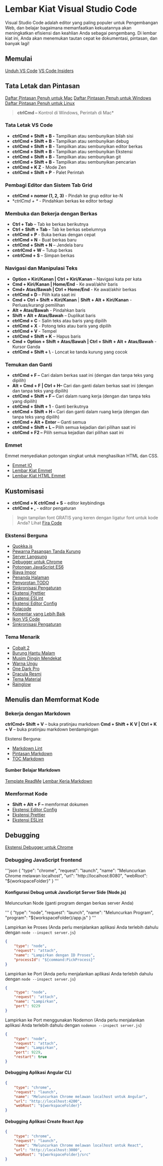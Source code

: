 # Lembar Kiat Visual Studio Code

Visual Studio Code adalah editor yang paling populer untuk Pengembangan Web, dan belajar bagaimana memanfaatkan kekuatannya akan meningkatkan efisiensi dan keahlian Anda sebagai pengembang. Di lembar kiat ini, Anda akan menemukan tautan cepat ke dokumentasi, pintasan, dan banyak lagi!

## Memulai

[Unduh VS Code](https://code.visualstudio.com/download)
[VS Code Insiders](https://code.visualstudio.com/insiders/)

## Tata Letak dan Pintasan

[Daftar Pintasan Penuh untuk Mac](https://code.visualstudio.com/shortcuts/keyboard-shortcuts-macos.pdf)
[Daftar Pintasan Penuh untuk Windows](https://code.visualstudio.com/shortcuts/keyboard-shortcuts-windows.pdf)
[Daftar Pintasan Penuh untuk Linux](https://code.visualstudio.com/shortcuts/keyboard-shortcuts-linux.pdf)

> **ctrlCmd –** Kontrol di Windows, Perintah di Mac*

### Tata Letak VS Code

- **ctrlCmd + Shift + B -** Tampilkan atau sembunyikan bilah sisi
- **ctrlCmd + Shift + B -** Tampilkan atau sembunyikan debug
- **ctrlCmd + Shift + B -** Tampilkan atau sembunyikan editor berkas
- **ctrlCmd + Shift + B -** Tampilkan atau sembunyikan Ekstensi
- **ctrlCmd + Shift + B -** Tampilkan atau sembunyikan git
- **ctrlCmd + Shift + B -** Tampilkan atau sembunyikan pencarian
- **ctrlCmd + K Z** - Mode Zen
- **ctrlCmd + Shift + P** - Palet Perintah

### Pembagi Editor dan Sistem Tab Grid

- **ctrlCmd + nomor (1, 2, 3)** - Pindah ke grup editor ke-N
- **ctrlCmd + \** - Pindahkan berkas ke editor terbagi

### Membuka dan Bekerja dengan Berkas

- **Ctrl + Tab** – Tab ke berkas berikutnya
- **Ctrl + Shift + Tab -** Tab ke berkas sebelumnya
- **ctrlCmd + P** - Buka berkas dengan cepat
- **ctrlCmd + N** - Buat berkas baru
- **ctrlCmd + Shift + N** – Jendela baru
- **cntrlCmd + W** – Tutup berkas
- **cntrlCmd + S** – Simpan berkas

### Navigasi dan Manipulasi Teks

- **Option + Kiri/Kanan | Ctrl + Kiri/Kanan** – Navigasi kata per kata
- **Cmd + Kiri/Kanan | Home/End** - Ke awal/akhir baris
- **Cmd+ Atas/Bawah | Ctrl + Home/End** - Ke awal/akhir berkas
- **ctrlCmd + D** – Pilih kata saat ini
- **Cmd + Ctrl + Shift + Kiri/Kanan** | **Shift + Alt +** **Kiri/Kanan** - Perluas/kurangi pemilihan
- **Alt + Atas/Bawah** - Pindahkan baris
- **Shift + Alt + Atas/Bawah** – Duplikat baris
- **ctrlCmd + C** - Salin teks atau baris yang dipilih
- **ctrlCmd + X** - Potong teks atau baris yang dipilih
- **ctrlCmd + V** - Tempel
- **ctrlCmd + Shift + K** – Hapus baris
- **Cmd + Option + Shift + Atas/Bawah | Ctrl + Shift + Alt + Atas/Bawah**  - Kursor Ganda
- **ctrlCmd + Shift + \\** - Loncat ke tanda kurung yang cocok

### Temukan dan Ganti

- **ctrlCmd + F –** Cari dalam berkas saat ini (dengan dan tanpa teks yang dipilih)
- **Alt + Cmd + F | Ctrl + H–** Cari dan ganti dalam berkas saat ini (dengan dan tanpa teks yang dipilih)
- **ctrlCmd + Shift + F –** Cari dalam ruang kerja (dengan dan tanpa teks yang dipilih)
- **ctrlCmd + Shift + 1** - Ganti berikutnya
- **ctrlCmd + Shift + H –** Cari dan ganti dalam ruang kerja (dengan dan tanpa teks yang dipilih)
- **ctrlCmd + Alt + Enter** – Ganti semua
- **ctrlCmd + Shift + L –** Pilih semua kejadian dari pilihan saat ini
- **ctrlCmd + F2 –** Pilih semua kejadian dari pilihan saat ini

### Emmet

Emmet menyediakan potongan singkat untuk menghasilkan HTML dan CSS.

- [Emmet IO](https://emmet.io/)
- [Lembar Kiat Emmet](https://docs.emmet.io/cheat-sheet/)
- [Lembar Kiat HTML Emmet](https://github.com/jamesqquick/emmet-html-snippets-cheatsheet)

## Kustomisasi

- **ctrlCmd + K ctrlCmd + S** – editor keybindings
- **ctrlCmd + ,** - editor pengaturan

> Ingin tampilan font GRATIS yang keren dengan ligatur font untuk kode Anda? Lihat [Fira Code](https://github.com/tonsky/FiraCode/wiki/VS-Code-Instructions)

### Ekstensi Berguna

- [Quokka.js](https://marketplace.visualstudio.com/items?itemName=WallabyJs.quokka-vscode)
- [Pewarna Pasangan Tanda Kurung](https://marketplace.visualstudio.com/items?itemName=CoenraadS.bracket-pair-colorizer)
- [Server Langsung](https://marketplace.visualstudio.com/items?itemName=ritwickdey.LiveServer)
- [Debugger untuk Chrome](https://marketplace.visualstudio.com/items?itemName=msjsdiag.debugger-for-chrome)
- [Potongan JavaScript ES6](https://marketplace.visualstudio.com/items?itemName=xabikos.JavaScriptSnippets)
- [Biaya Impor](https://marketplace.visualstudio.com/items?itemName=wix.vscode-import-cost)
- [Penanda Halaman](https://marketplace.visualstudio.com/items?itemName=alefragnani.Bookmarks)
- [Penyorotan TODO](https://marketplace.visualstudio.com/items?itemName=wayou.vscode-todo-highlight)
- [Sinkronisasi Pengaturan](https://marketplace.visualstudio.com/items?itemName=Shan.code-settings-sync)
- [Ekstensi Prettier](https://prettier.io/)
- [Ekstensi ESLint](https://marketplace.visualstudio.com/items?itemName=dbaeumer.vscode-eslint)
- [Ekstensi Editor Config](https://marketplace.visualstudio.com/items?itemName=EditorConfig.EditorConfig)
- [Polacode](https://marketplace.visualstudio.com/items?itemName=pnp.polacode)
- [Komentar yang Lebih Baik](https://marketplace.visualstudio.com/items?itemName=aaron-bond.better-comments)
- [Ikon VS Code](https://marketplace.visualstudio.com/items?itemName=robertohuertasm.vscode-icons)
- [Sinkronisasi Pengaturan](https://marketplace.visualstudio.com/items?itemName=Shan.code-settings-sync)

### Tema Menarik

- [Cobalt 2](https://marketplace.visualstudio.com/items?itemName=wesbos.theme-cobalt2)
- [Burung Hantu Malam](https://marketplace.visualstudio.com/items?itemName=sdras.night-owl)
- [Musim Dingin Mendekat](https://marketplace.visualstudio.com/items?itemName=johnpapa.winteriscoming)
- [Warna Ungu](https://marketplace.visualstudio.com/items?itemName=ahmadawais.shades-of-purple)
- [One  Dark Pro](https://marketplace.visualstudio.com/items?itemName=zhuangtongfa.Material-theme)
- [Dracula Resmi](https://marketplace.visualstudio.com/items?itemName=dracula-theme.theme-dracula)
- [Tema Material](https://marketplace.visualstudio.com/items?itemName=Equinusocio.vsc-material-theme)
- [Rainglow](https://marketplace.visualstudio.com/items?itemName=daylerees.rainglow)

## Menulis dan Memformat Kode

### Bekerja dengan Markdown

**ctrlCmd+ Shift + V** – buka pratinjau markdown
**Cmd + Shift + K V | Ctrl + K + V** – buka pratinjau markdown berdampingan

Ekstensi Berguna:

- [Markdown Lint](https://marketplace.visualstudio.com/items?itemName=DavidAnson.vscode-markdownlint)
- [Pintasan Markdown](https://marketplace.visualstudio.com/items?itemName=mdickin.markdown-shortcuts)
- [TOC Markdown](https://marketplace.visualstudio.com/items?itemName=AlanWalk.markdown-toc)

#### Sumber Belajar Markdown

[Template ReadMe](https://github.com/jamesqquick/read-me-template)
[Lembar Kerja Markdown](https://github.com/jamesqquick/markdown-worksheet)

### Memformat Kode

- **Shift + Alt + F –** memformat dokumen
- [Ekstensi Editor Config](https://marketplace.visualstudio.com/items?itemName=EditorConfig.EditorConfig)
- [Ekstensi Prettier](https://prettier.io/)
- [Ekstensi ESLint](https://marketplace.visualstudio.com/items?itemName=dbaeumer.vscode-eslint)

## Debugging

[Ekstensi Debugger untuk Chrome](https://marketplace.visualstudio.com/items?itemName=msjsdiag.debugger-for-chrome)

### Debugging JavaScript frontend

'''json
{
    "type": "chrome",
    "request": "launch",
    "name": "Meluncurkan Chrome melawan localhost",
    "url": "http://localhost:8080",
    "webRoot": "${workspaceFolder}"
}
'''

#### Konfigurasi Debug untuk JavaScript Server Side (Node.js)

Meluncurkan Node (ganti program dengan berkas server Anda)

'''
{
    "type": "node",
    "request": "launch",
    "name": "Meluncurkan Program",
    "program": "${workspaceFolder}/app.js"
}
'''

Lampirkan ke Proses (Anda perlu menjalankan aplikasi Anda terlebih dahulu dengan `node --inspect server.js`)

```json
{
    "type": "node",
    "request": "attach",
    "name": "Lampirkan dengan ID Proses",
    "processId": "${command:PickProcess}"
}
```

Lampirkan ke Port (Anda perlu menjalankan aplikasi Anda terlebih dahulu dengan `node --inspect server.js`)

```json
{
    "type": "node",
    "request": "attach",
    "name": "Lampirkan",
    "port": 9229
}
```

Lampirkan ke Port menggunakan Nodemon (Anda perlu menjalankan aplikasi Anda terlebih dahulu dengan `nodemon --inspect server.js`)

```json
{
    "type": "node",
    "request": "attach",
    "name": "Lampirkan",
    "port": 9229,
    "restart": true
}
```

#### Debugging Aplikasi Angular CLI

```json
{
    "type": "chrome",
    "request": "launch",
    "name": "Meluncurkan Chrome melawan localhost untuk Angular",
    "url": "http://localhost:4200",
    "webRoot": "${workspaceFolder}"
}
```

#### Debugging Aplikasi Create React App

```json
{
    "type": "chrome",
    "request": "launch",
    "name": "Meluncurkan Chrome melawan localhost untuk React",
    "url": "http://localhost:3000",
    "webRoot": "${workspaceFolder}/src"
}
```
